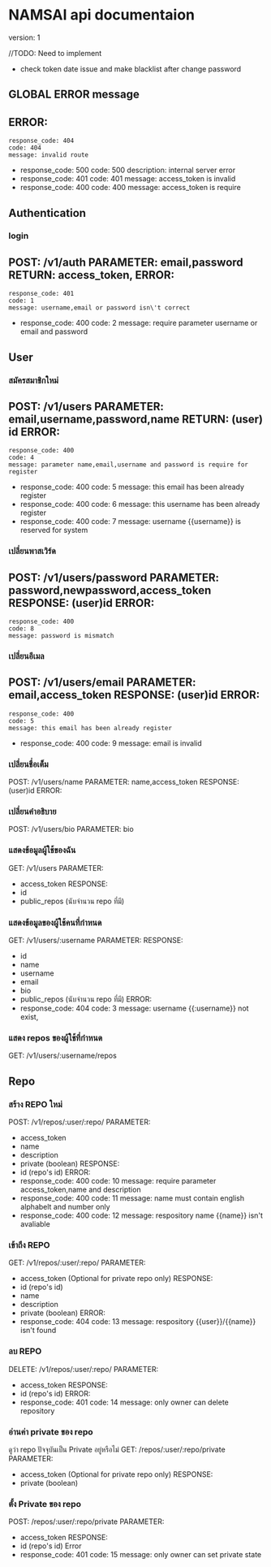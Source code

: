 # NAMSAI api documentaion
version: 1

//TODO: Need to implement
- check token date issue and make blacklist after change password

## GLOBAL ERROR message
ERROR:
  -
    response_code: 404
    code: 404
    message: invalid route
  -
    response_code: 500
    code: 500
    description: internal server error
  -
    response_code: 401
    code: 401
    message: access_token is invalid
  - response_code: 400
    code: 400
    message: access_token is require

## Authentication

### login
POST: /v1/auth
PARAMETER: email,password
RETURN: access_token,
ERROR:
  -
    response_code: 401
    code: 1
    message: username,email or password isn\'t correct
  -
    response_code: 400
    code: 2
    message: require parameter username or email and password

## User

### สมัครสมาชิกใหม่
POST: /v1/users
PARAMETER: email,username,password,name
RETURN: (user) id
ERROR:
  -
    response_code: 400
    code: 4
    message: parameter name,email,username and password is require for register
  -
    response_code: 400
    code: 5
    message: this email has been already register
  -
    response_code: 400
    code: 6
    message: this username has been already register
  -
    response_code: 400
    code: 7
    message: username {{username}} is reserved for system

### เปลี่ยนพาสเวิร์ด
POST: /v1/users/password
PARAMETER: password,newpassword,access_token
RESPONSE: (user)id
ERROR:
  -
    response_code: 400
    code: 8
    message: password is mismatch

### เปลี่ยนอีเมล
POST: /v1/users/email
PARAMETER: email,access_token
RESPONSE: (user)id
ERROR:
  -
    response_code: 400
    code: 5
    message: this email has been already register
  -
    response_code: 400
    code: 9
    message: email is invalid


### เปลี่ยนชื่อเต็ม
POST: /v1/users/name
PARAMETER: name,access_token
RESPONSE: (user)id
ERROR:

### เปลี่ยนคำอธิบาย
POST: /v1/users/bio
PARAMETER: bio

### แสดงข้อมูลผู้ใช้ของฉัน
GET: /v1/users
PARAMETER:
  - access_token
RESPONSE:
  - id
  - public_repos (นับจำนวน repo ที่มี)

### แสดงข้อมูลของผู้ใช้คนที่กำหนด
GET: /v1/users/:username
PARAMETER:
RESPONSE:
  - id
  - name
  - username
  - email
  - bio
  - public_repos (นับจำนวน repo ที่มี)
ERROR:
  -
    response_code: 404
    code: 3
    message: username {{:username}} not exist,

### แสดง repos ของผู้ใช้ที่กำหนด
GET: /v1/users/:username/repos


## Repo

### สร้าง REPO ใหม่
POST: /v1/repos/:user/:repo/
PARAMETER:
  - access_token
  - name
  - description
  - private (boolean)
RESPONSE:
  - id (repo's id)
ERROR:
  -
    response_code: 400
    code: 10
    message: require parameter access_token,name and description
  -
    response_code: 400
    code: 11
    message: name must contain english alphabelt and number only
  -
    response_code: 400
    code: 12
    message: respository name {{name}} isn't avaliable

### เข้าถึง REPO
GET: /v1/repos/:user/:repo/
PARAMETER:
  - access_token (Optional for private repo only)
RESPONSE:
  - id (repo's id)
  - name
  - description
  - private (boolean)
ERROR:
  -
    response_code: 404
    code: 13
    message: respository {{user}}/{{name}} isn't found

### ลบ REPO
DELETE: /v1/repos/:user/:repo/
PARAMETER:
  - access_token
RESPONSE:
  - id (repo's id)
ERROR:
  -
    response_code: 401
    code: 14
    message: only owner can delete repository

### อ่านค่า private ของ repo
ดูว่า repo ปัจจุบันเป็น Private อยู่หรือไม่
GET: /repos/:user/:repo/private
PARAMETER:
  - access_token (Optional for private repo only)
RESPONSE:
  - private (boolean)

### ตั้ง Private ของ repo
POST: /repos/:user/:repo/private
PARAMETER:
  - access_token
RESPONSE:
  - id (repo's id)
Error
  -
    response_code: 401
    code: 15
    message: only owner can set private state
